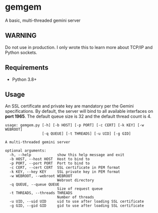 # gemgem

A basic, multi-threaded gemini server

## WARNING

Do not use in production. I only wrote this to learn more about TCP/IP and Python sockets.

## Requirements

- Python 3.8+

## Usage

An SSL certificate and private key are mandatory per the Gemini specifications. By default, the server will bind to all available interfaces on **port 1965**. The default queue size is 32 and the default thread count is 4.

```
usage: gemgem.py [-h] [-b HOST] [-p PORT] [-c CERT] [-k KEY] [-w WEBROOT]
                 [-q QUEUE] [-t THREADS] [-u UID] [-g GID]

A multi-threaded gemini server

optional arguments:
  -h, --help            show this help message and exit
  -b HOST, --host HOST  Host to bind to
  -p PORT, --port PORT  Port to bind to
  -c CERT, --cert CERT  SSL certificate in PEM format
  -k KEY, --key KEY     SSL private key in PEM format
  -w WEBROOT, --webroot WEBROOT
                        Webroot directory
  -q QUEUE, --queue QUEUE
                        Size of request queue
  -t THREADS, --threads THREADS
                        Number of threads
  -u UID, --uid UID     uid to use after loading SSL certificate
  -g GID, --gid GID     gid to use after loading SSL certificate
```
